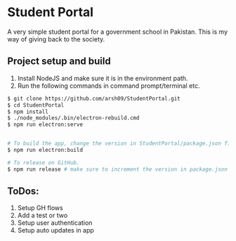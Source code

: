 # Student Portal 

A very simple student portal for a government school in Pakistan. This is my way of giving back to the society. 


## Project setup and build

1) Install NodeJS and make sure it is in the environment path. 
2) Run the following commands in command prompt/terminal etc. 

```bash
$ git clone https://github.com/arsh09/StudentPortal.git
$ cd StudentPortal 
$ npm install 
$ ./node_modules/.bin/electron-rebuild.cmd 
$ npm run electron:serve 


# To build the app, change the version in StudentPortal/package.json file and then 
$ npm run electron:build 

# To release on GitHub.
$ npm run release # make sure to increment the version in package.json

```
## ToDos: 

1) Setup GH flows 
2) Add a test or two 
3) Setup user authentication  
4) Setup auto updates in app